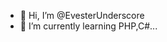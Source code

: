 - 👋 Hi, I’m @EvesterUnderscore
- 🌱 I’m currently learning PHP,C#...



<!---
EvesterUnderscore/EvesterUnderscore is a ✨ special ✨ repository because its `README.md` (this file) appears on your GitHub profile.
You can click the Preview link to take a look at your changes.
--->
